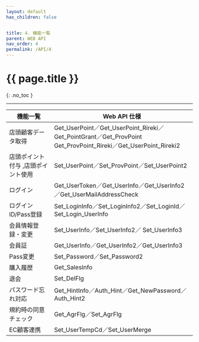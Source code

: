```yaml
---
layout: default
has_children: false


title: 4. 機能一覧
parent: WEB API
nav_order: 4
permalink: /API/4
---
```


# {{ page.title }}

{: .no_toc }



---

| 機能一覧                           | Web API 仕様                                                                                                               |
|------------------------------------|---------------------------------------------------------------------------------------------------------------------------|
| 店頭顧客データ取得                 |     Get_UserPoint／Get_UserPoint_Rireki／Get_PointGrant／Get_ProvPoint     Get_ProvPoint_Rireki／Get_UserPoint_Rireki2    |
| 店頭ポイント付与 ,店頭ポイント使用 |     Set_UserPoint／Set_ProvPoint／Set_UserPoint2                                                                          |
| ログイン                           |     Get_UserToken／Get_UserInfo／Get_UserInfo2／Get_UserMailAddressCheck                                                  |
| ログインID/Pass登録                |     Set_LoginInfo／Set_LoginInfo2／Set_LoginId／Set_Login_UserInfo                                                        |
| 会員情報登録・変更                 |     Set_UserInfo／Set_UserInfo2／ Set_UserInfo3                                                                           |
| 会員証                             |     Get_UserInfo／Get_UserInfo2／Get_UserInfo3                                                                            |
| Pass変更                           |     Set_Password／Set_Password2                                                                                           |
| 購入履歴                           |     Get_SalesInfo                                                                                                         |
| 退会                               |     Set_DelFlg                                                                                                            |
| パスワード忘れ対応                 |     Get_HintInfo／Auth_Hint／Get_NewPassword／ Auth_Hint2                                                                 |
| 規約時の同意チェック               |     Get_AgrFlg／Set_AgrFlg                                                                                                |
| EC顧客連携                         |     Set_UserTempCd／Set_UserMerge                                                                                         |